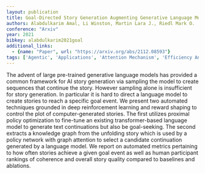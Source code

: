 ```yaml
---
layout: publication
title: Goal-Directed Story Generation Augmenting Generative Language Models with Reinforcement Learning
authors: Alabdulkarim Amal, Li Winston, Martin Lara J., Riedl Mark O.
conference: "Arxiv"
year: 2021
bibkey: alabdulkarim2021goal
additional_links:
  - {name: "Paper", url: "https://arxiv.org/abs/2112.08593"}
tags: ['Agentic', 'Applications', 'Attention Mechanism', 'Efficiency And Optimization', 'Model Architecture', 'Pretraining Methods', 'Reinforcement Learning', 'Tools', 'Transformer']
---
```

The advent of large pre-trained generative language models has provided a common framework for AI story generation via sampling the model to create sequences that continue the story. However sampling alone is insufficient for story generation. In particular it is hard to direct a language model to create stories to reach a specific goal event. We present two automated techniques grounded in deep reinforcement learning and reward shaping to control the plot of computer-generated stories. The first utilizes proximal policy optimization to fine-tune an existing transformer-based language model to generate text continuations but also be goal-seeking. The second extracts a knowledge graph from the unfolding story which is used by a policy network with graph attention to select a candidate continuation generated by a language model. We report on automated metrics pertaining to how often stories achieve a given goal event as well as human participant rankings of coherence and overall story quality compared to baselines and ablations.
